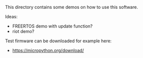 
This directory contains some demos on how to use this software.

Ideas:

- FREERTOS demo with update function?
- riot demo?

Test firmware can be downloaded for example here:
- https://micropython.org/download/
